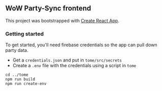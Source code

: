 ## WoW Party-Sync frontend
This project was bootstrapped with [Create React App](https://github.com/facebook/create-react-app).

### Getting started
To get started, you'll need firebase credentials so the app can pull down party data.
- Get a `credentials.json` and put in `tome/src/secrets`
- Create a `.env` file with the credentials using a script in `tome`
```
cd ../tome
npm run build
npm run create-env
```
